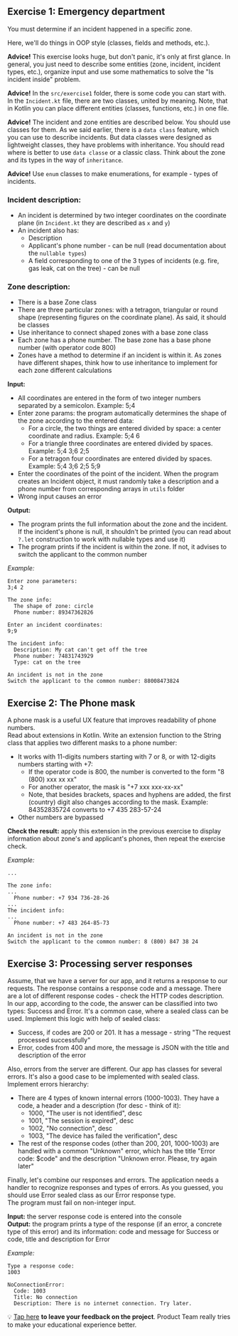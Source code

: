## Exercise 1: Emergency department
You must determine if an incident happened in a specific zone.  

Here, we'll do things in OOP style (classes, fields and methods, etc.). 

**Advice!** This exercise looks huge, but don't panic, it's only at first glance. In general, you just need to describe some entities (zone, incident, incident types, etc.), organize input and use some mathematics to solve the "Is incident inside" problem.

**Advice!** In the `src/exercise1` folder, there is some code you can start with. In the `Incident.kt` file, there are two classes, united by meaning. Note, that in Kotlin you can place different entities (classes, functions, etc.) in one file.

**Advice!** The incident and zone entities are described below. You should use classes for them. As we said earlier, there is a `data class` feature, which you can use to describe incidents. But data classes were designed as lightweight classes, they have problems with inheritance. You should read where is better to use `data classe` or a classic class. Think about the zone and its types in the way of `inheritance`.

**Advice!** Use `enum` classes to make enumerations, for example - types of incidents.

### Incident description:
- An incident is determined by two integer coordinates on the coordinate plane (in `Incident.kt` they are described as `x` and `y`)
- An incident also has:
  - Description
  - Applicant's phone number - can be null (read documentation about the `nullable types`)
  - A field corresponding to one of the 3 types of incidents (e.g. fire, gas leak, cat on the tree) - can be null

### Zone description:
- There is a base Zone class
- There are three particular zones: with a tetragon, triangular or round shape (representing figures on the coordinate plane). As said, it should be classes
- Use inheritance to connect shaped zones with a base zone class
- Each zone has a phone number. The base zone has a base phone number (with operator code 800)
- Zones have a method to determine if an incident is within it. As zones have different shapes, think how to use inheritance to implement for each zone different calculations

**Input:**
- All coordinates are entered in the form of two integer numbers separated by a semicolon. Example: 5;4
- Enter zone params: the program automatically determines the shape of the zone according to the entered data:
  - For a circle, the two things are entered divided by space: a center coordinate and radius. Example: 5;4 6
  - For a triangle three coordinates are entered divided by spaces. Example: 5;4 3;6 2;5
  - For a tetragon four coordinates are entered divided by spaces. Example: 5;4 3;6 2;5 5;9
- Enter the coordinates of the point of the incident. When the program creates an Incident object, it must randomly take a description and a phone number from corresponding arrays in `utils` folder 
- Wrong input causes an error

**Output:**
- The program prints the full information about the zone and the incident. If the incident's phone is null, it shouldn't be printed (you can read about `?.let` construction to work with nullable types and use it)
- The program prints if the incident is within the zone. If not, it advises to switch the applicant to the common number

_Example:_
```
Enter zone parameters:
3;4 2

The zone info:
  The shape of zone: circle 
  Phone number: 89347362826

Enter an incident coordinates:
9;9

The incident info:
  Description: My cat can't get off the tree
  Phone number: 74831743929
  Type: cat on the tree

An incident is not in the zone
Switch the applicant to the common number: 88008473824
```


## Exercise 2: The Phone mask
A phone mask is a useful UX feature that improves readability of phone numbers.  
Read about extensions in Kotlin. Write an extension function to the String class that applies two different masks to a phone number:
- It works with 11-digits numbers starting with 7 or 8, or with 12-digits numbers starting with +7:
  - If the operator code is 800, the number is converted to the form "8 (800) xxx xx xx"
  - For another operator, the mask is "+7 xxx xxx-xx-xx"
  - Note, that besides brackets, spaces and hyphens are added, the first (country) digit also changes according to the mask. Example: 84352835724 converts to +7 435 283-57-24 
- Other numbers are bypassed  

**Check the result:** apply this extension in the previous exercise to display information about zone's and applicant's phones, then repeat the exercise check.

_Example:_
```
...

The zone info:
... 
  Phone number: +7 934 736-28-26
...
The incident info:
...
  Phone number: +7 483 264-85-73

An incident is not in the zone
Switch the applicant to the common number: 8 (800) 847 38 24
```

## Exercise 3: Processing server responses
Assume, that we have a server for our app, and it returns a response to our requests. The response contains a response code and a message. There are a lot of different response codes - check the HTTP codes description.  
In our app, according to the code, the answer can be classified into two types: Success and Error. It's a common case, where a sealed class can be used. Implement this logic with help of sealed class:
- Success, if codes are 200 or 201. It has a message - string "The request processed successfully"
- Error, codes from 400 and more, the message is JSON with the title and description of the error

Also, errors from the server are different. Our app has classes for several errors. It's also a good case to be implemented with sealed class. Implement errors hierarchy:
- There are 4 types of known internal errors (1000-1003). They have a code, a header and a description (for desc - think of it):
  - 1000, "The user is not identified", desc
  - 1001, "The session is expired", desc 
  - 1002, "No connection", desc
  - 1003, "The device has failed the verification", desc
- The rest of the response codes (other than 200, 201, 1000-1003) are handled with a common "Unknown" error, which has the title "Error code: $code" and the description "Unknown error. Please, try again later"

Finally, let's combine our responses and errors. The application needs a handler to recognize responses and types of errors. As you guessed, you should use Error sealed class as our Error response type.  
The program must fail on non-integer input.

**Input:** the server response code is entered into the console  
**Output:** the program prints a type of the response (if an error, a concrete type of this error) and its information: code and message for Success or code, title and description for Error

_Example:_
```
Type a response code:
1003

NoConnectionError: 
  Code: 1003
  Title: No connection
  Description: There is no internet connection. Try later.
```

💡 [Tap here](https://forms.gle/EmMtUu47HGP7kf7q6) **to leave your feedback on the project**. Product Team really tries to make your educational experience better.
